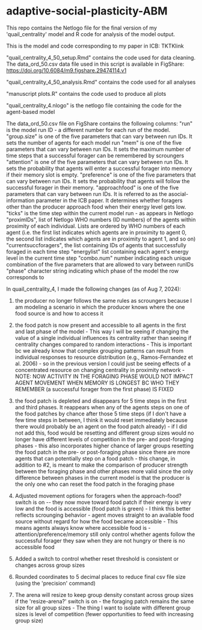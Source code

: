 # adaptive-social-plasticity-ABM
This repo contains the Netlogo file for the final version of my 'quail_centrality' model and R code for analysis of the model output.

This is the model and code corresponding to my paper in ICB: TKTKlink

"quail_centrality_4_50_setup.Rmd" contains the code used for data cleaning. The data_ord_50.csv data file used in this script is available in FigShare: https://doi.org/10.6084/m9.figshare.29474114.v1

"quail_centrality_4_50_analysis.Rmd" contains the code used for all analyses

"manuscript plots.R" contains the code used to produce all plots

"quail_centrality_4.nlogo" is the netlogo file containing the code for the agent-based model


The data_ord_50.csv file on FigShare contains the following columns:
  "run" is the model run ID - a different number for each run of the model. 
  "group.size" is one of the five parameters that can vary between run IDs. It sets the number of agents for each model run
  "mem" is one of the five parameters that can vary between run IDs. It sets the maximum number of time steps that a successful forager can be remembered by scroungers
 "attention" is one of the five parameters that can vary between run IDs. It sets the probability that agents will enter a successful forager into memory if their memory slot is empty.
 "preference" is one of the five parameters that can vary between run IDs. It sets the probability that agents will follow the successful forager in their memory.
 "approachfood" is one of the five parameters that can vary between run IDs. It is referred to as the asocial-information parameter in the ICB paper. It determines whether foragers other than the producer approach food when their energy level gets low.
 "ticks" is the time step within the current model run - as appears in Netlogo
 "proximIDs", list of Netlogo WHO numbers (ID numbers) of the agents within proximity of each individual. Lists are ordered by WHO numbers of each agent (i.e. the first list indicates which agents are in proximity to agent 0, the second list indicates which agents are in proximity to agent 1, and so on)
 "currentsuccforagers", the list containing IDs of agents that successfully foraged in each time step
 "energylist" list containing each agent's energy level in the current time step
 "combo.num" number indicating each unique combination of the five parameters that are allowed to vary between runIDs
 "phase" character string indicating which phase of the model the row corresponds to




In quail_centrality_4, I made the following changes (as of Aug 7, 2024):

1. the producer no longer follows the same rules as scroungers because I am modeling a scenario in which the producer knows where the one food source is and how to access it

2. the food patch is now present and accessible to all agents in the first and last phase of the model
        - This way I will be seeing if changing the value of a single individual influences its centrality rather than seeing if centrality changes compared to random interactions
        - This is important bc we already know that complex grouping patterns can result from individual responses to resource distribution (e.g., Ramos-Fernandez et al. 2006) - so in the previous version I could just be seeing effects of a concentrated resource on changing centrality in proximity network
        - NOTE: NOW ACTIVITY IN THE FORAGING PHASE WOULD NOT IMPACT AGENT MOVEMENT WHEN MEMORY IS LONGEST BC WHO THEY REMEMBER (a successful forager from the first phase) IS FIXED
        
3. the food patch is depleted and disappears for 5 time steps in the first and third phases. It reappears when any of the agents steps on one of the food patches by chance after those 5 time steps (if I don't have a few time steps in between, I think it would reset immediately because there would probably be an agent on the food patch already)
        - if I did not add this, food would be resetting and different group sizes would no longer have different levels of competition in the pre- and post-foraging phases
        - this also incorporates higher chance of larger groups resetting the food patch in the pre- or post-foraging phase since there are more agents that can potentially step on a food patch
        - this change, in addition to #2, is meant to make the comparison of producer strength between the foraging phase and other phases more valid since the only difference between phases in the current model is that the producer is the only one who can reset the food patch in the foraging phase
		
4. Adjusted movement options for foragers when the approach-food? switch is on -- they now move toward food patch if their energy is very low and the food is accessible (food patch is green)
        - I think this better reflects scrounging behavior - agent moves straight to an available food source without regard for how the food became accessible
        - This means agents always know where accessible food is
        - attention/preference/memory still only control whether agents follow the successful forager they saw when they are not hungry or there is no accessible food

5. Added a switch to control whether reset threshold is consistent or changes across group sizes

6. Rounded coordinates to 5 decimal places to reduce final csv file size (using the 'precision' command)

7. The arena will resize to keep group density constant across group sizes if the 'resize-arena?' switch is on
        - the foraging patch remains the same size for all group sizes
        - The thing I want to isolate with different group sizes is level of competition (fewer opportunities to feed with increasing group size)
